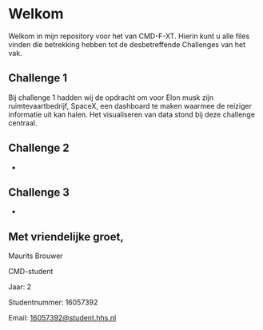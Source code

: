 # Welkom

Welkom in mijn repository voor het van CMD-F-XT. Hierin kunt u alle files vinden die betrekking hebben tot de desbetreffende Challenges van het vak.

## Challenge 1

Bij challenge 1 hadden wij de opdracht om voor Elon musk zijn ruimtevaartbedrijf, SpaceX, een dashboard te maken waarmee de reiziger informatie uit kan halen. Het visualiseren van data stond bij deze challenge centraal.

## Challenge 2

-

## Challenge 3

-

## Met vriendelijke groet,

Maurits Brouwer

CMD-student

Jaar: 2

Studentnummer: 16057392

Email: 16057392@student.hhs.nl

